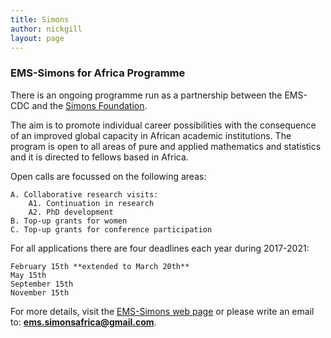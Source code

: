```yaml
---
title: Simons
﻿author: nickgill
layout: page
---
```


### EMS-Simons for Africa Programme

There is an ongoing programme run as a partnership between the EMS-CDC and the <a href = "https://www.simonsfoundation.org/">Simons Foundation</a>. 

The aim is to promote individual career possibilities with the consequence of an improved global capacity in African academic institutions. The program is open to all areas of pure and applied mathematics and statistics and it is directed to fellows based in Africa.

Open calls are focussed on the following areas:

    A. Collaborative research visits:
        A1. Continuation in research
        A2. PhD development
    B. Top-up grants for women
    C. Top-up grants for conference participation

For all applications there are four deadlines each year during 2017-2021:

    February 15th **extended to March 20th**
    May 15th
    September 15th
    November 15th

For more details, visit the <a href ="https://euro-math-soc.eu/ems-simons-africa">EMS-Simons web page</a> or please write an email to: **ems.simonsafrica@gmail.com**.

